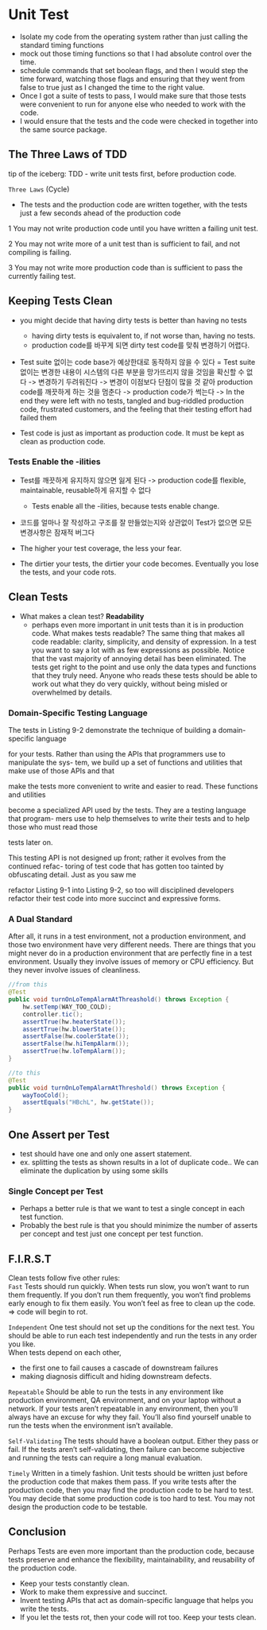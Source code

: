 # Unit Test
- Isolate my code from the operating system rather than just calling the standard timing functions
- mock out those timing functions so that I had absolute control over the time.
- schedule commands that set boolean flags, and then I would step the time forward, watching
those flags and ensuring that they went from false to true just as I changed the time to the
right value.
- Once I got a suite of tests to pass, I would make sure that those tests were convenient
to run for anyone else who needed to work with the code. 
- I would ensure that the tests and the code were checked in together into the same source package.

## The Three Laws of TDD
tip of the iceberg: TDD - write unit tests first, before production code.

`Three Laws` (Cycle)  
- The tests
and the production code are written together, with the tests just a few seconds ahead of the
production code

1 You may not write production code until you have written a failing unit test.

2 You may not write more of a unit test than is sufficient to fail, and not compiling is failing.

3 You may not write more production code than is sufficient to pass the currently failing test.


## Keeping Tests Clean 
- you might decide that having dirty tests is better than having no tests
    - having dirty tests is equivalent to, if not worse
than, having no tests.
    - production code를 바꾸게 되면 dirty test code를 맞춰 변경하기 어렵다.

- Test suite 없이는 code base가 예상한대로 동작하지 않을 수 있다 = Test suite 없이는 변경한 내용이 시스템의 다른 부분을 망가뜨리지 않을 것임을 확신할 수 없다 -> 변경하기 두려워진다 -> 변경이 이점보다 단점이 많을 것 같아 production code를 깨끗하게 하는 것을 멈춘다 -> production code가 썩는다 -> In the end they were left with no tests,
tangled and bug-riddled production code, frustrated customers, and the feeling that their
testing effort had failed them

- Test code is just as important as production code. It must be kept as clean
as production code.
### Tests Enable the -ilities
- Test를 깨끗하게 유지하지 않으면 잃게 된다 -> production code를 flexible, maintainable, reusable하게 유지할 수 없다
    - Tests enable all the -ilities, 
because tests enable change.

- 코드를 얼마나 잘 작성하고 구조를 잘 만들었는지와 상관없이 Test가 없으면 모든 변경사항은 잠재적 버그다
- The higher your test coverage, the less
your fear. 
- The dirtier your tests, the
dirtier your code becomes. Eventually you lose the tests, and your code rots.
## Clean Tests
- What makes a clean test? **Readability**
    - perhaps even more important in unit tests than it is in production code. 
What makes tests readable? The same thing that makes all code readable: clarity, simplicity,
and density of expression. 
In a test you want to say a lot with as few expressions as
possible.
Notice that the vast majority of annoying detail has been eliminated. The tests get
right to the point and use only the data types and functions that they truly need. Anyone
who reads these tests should be able to work out what they do very quickly, without being
misled or overwhelmed by details.
### Domain-Specific Testing Language
The tests in Listing 9-2 demonstrate the technique of building a domain-specific language

for your tests. Rather than using the APIs that programmers use to manipulate the sys-
tem, we build up a set of functions and utilities that make use of those APIs and that

make the tests more convenient to write and easier to read. These functions and utilities

become a specialized API used by the tests. They are a testing language that program-
mers use to help themselves to write their tests and to help those who must read those

tests later on.

This testing API is not designed up front; rather it evolves from the continued refac-
toring of test code that has gotten too tainted by obfuscating detail. Just as you saw me

refactor Listing 9-1 into Listing 9-2, so too will disciplined developers refactor their test
code into more succinct and expressive forms.
### A Dual Standard
After all, it runs in a test environment, not a production environment, and
those two environment have very different needs.
There are things that you might never do in a
production environment that are perfectly fine in a test environment. Usually they involve
issues of memory or CPU efficiency. But they never involve issues of cleanliness.
```java
//from this
@Test
public void turnOnLoTempAlarmAtThreashold() throws Exception {
    hw.setTemp(WAY_TOO_COLD);
    controller.tic();
    assertTrue(hw.heaterState());
    assertTrue(hw.blowerState());
    assertFalse(hw.coolerState());
    assertFalse(hw.hiTempAlarm());
    assertTrue(hw.loTempAlarm());
}

//to this
@Test
public void turnOnLoTempAlarmAtThreshold() throws Exception {
    wayTooCold();
    assertEquals("HBchL", hw.getState());
}
```
## One Assert per Test 
- test should have one and only one assert statement.
- ex. splitting the tests as shown results in a lot of duplicate code.. We can eliminate the duplication by using some skills
### Single Concept per Test
- Perhaps a better rule is that we want to test a single concept in each test function.
- Probably the best rule is that you should minimize the number of asserts per concept and test just one concept per test function.
## F.I.R.S.T
Clean tests follow five other rules:  
`Fast` Tests should run quickly. When tests run slow, you won’t want
to run them frequently. If you don’t run them frequently, you won’t find problems early
enough to fix them easily. You won’t feel as free to clean up the code. => code
will begin to rot.

`Independent` One test should not set up the conditions for the next test. You should be able to run each test independently and run the tests in any order you like.   
When tests depend on each other,  
- the first one to fail causes a cascade of downstream failures
- making diagnosis difficult and hiding downstream defects.

`Repeatable` Should be able to run the
tests in any environment like production environment, QA environment, and on your laptop without a network. If your tests aren’t repeatable in any environment, then you’ll always have an excuse for why they fail. You’ll also find yourself unable to run the tests when the environment isn’t available.

`Self-Validating` The tests should have a boolean output. Either they pass or fail. If the tests aren’t
self-validating, then failure can become subjective and running the tests can require a long
manual evaluation.

`Timely` Written in a timely fashion. Unit tests should be written just
before the production code that makes them pass. If you write tests after the production
code, then you may find the production code to be hard to test. You may decide that some
production code is too hard to test. You may not design the production code to be testable.

## Conclusion
Perhaps Tests are even more important than the production code, because tests preserve and enhance the flexibility, maintainability, and reusability of the production code. 
- Keep your tests constantly clean. 
- Work to make them expressive and succinct. 
- Invent testing APIs that act as domain-specific language that helps you write the tests.
- If you let the tests rot, then your code will rot too. Keep your tests clean.